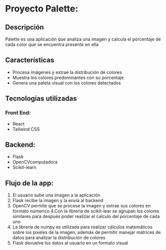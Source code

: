 # **Proyecto Palette:**

## Descripción
Palette es una aplicación que analiza una imagen y calcula el porcentaje de cada color que se encuentra presente en ella

## Características
- Procesa imágenes y extrae la distribución de colores
- Muestra los colores predominantes con su porcentaje
- Genera una paleta visual con los colores detectados

## Tecnologías utilizadas
### Front End:
- React
- Tailwind CSS 

## Backend:
- Flask
- OpenCVcomputadora
- Scikit-learn

## Flujo de la app:
1. El usuario sube una imagen a la aplicación
2. Flask recibe la imagen y la envía al backend
3. OpenCV permite que se procese la imagen y extrae sus colores en formato númerico
4.Con la libreria de scikit-lear se agrupan los colores similares para después poder realizar el calculo del porcentaje de cada uno
5. La librería de numpy es utilizada para realizar cálculos matemáticos sobre los pixeles de la imagen, además de permitir manejar matrices de datos para analizar la distribución de colores
6. Flask devuelve los datos al usuario en un formato visual


